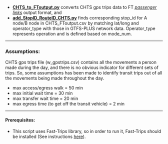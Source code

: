 * **[CHTS\_to\_FToutput.py](CHTS_to_FToutput.py)** converts CHTS gps trips data to FT *[passenger links](https://github.com/lmz/dyno-path/blob/patch-1/files/links.md)* output format, and 
* **[add\_StopID\_RouteID\_CHTS.py](add_StopID_RouteID_CHTS.py)** finds corresponding stop_id for A node/B node in CHTS_FToutput.csv by matching lat/long and operator\_type with those in GTFS\-PLUS network data. Operator\_type represents operation and is defined based on mode\_num.
---
### Assumptions:
CHTS gps trips file (w_gpstrips.csv) contains all the movements a person made during the day, and there is no obvious indicator for different sets of trips. So, some assumptions has been made to identify transit trips out of all the movements being made throughout the day.

* max access/egress walk = 50 min 
* max initial wait time = 30 min
* max transfer wait time = 20 min
* max egress time (to get off the transit vehicle) = 2 min

---
#### Prerequisites:
* This script uses Fast-Trips library, so in order to run it, Fast-Trips should be installed (See instructions [here](https://github.com/MetropolitanTransportationCommission/fast-trips/tree/develop#setup)).